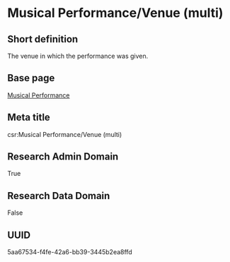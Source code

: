# Musical Performance/Venue (multi)
## Short definition
The venue in which the performance was given.
## Base page
[Musical Performance](https://github.com/EuroCRIS/CASRAI-Dictionairies/blob/main/Objects/Musical%20Performance.md)
## Meta title
csr:Musical Performance/Venue (multi)
## Research Admin Domain
True
## Research Data Domain
False
## UUID
5aa67534-f4fe-42a6-bb39-3445b2ea8ffd
